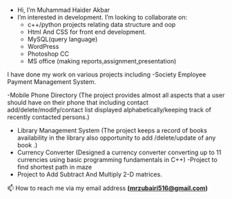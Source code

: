 -  Hi, I’m Muhammad Haider Akbar 
- I’m interested in development.
I’m looking to collaborate on:
   - c++/python projects relating data structure  and oop 
   - Html And CSS for front end development.
   - MySQL(query language)
   -  WordPress 
   -  Photoshop CC
    - MS office  (making reports,assignment,presentation)


I have  done my work on various projects  including 
-Society Employee Payment Management System.

-Mobile Phone Directory (The project provides almost all aspects that a user should have on their phone
                        that including contact add/delete/modify/contact list displayed alphabetically/keeping track of 
                        recently contacted persons.)
- Library Management System (The project keeps a record of books availability in the library also opportunity to add /delete/update of any book .)
- Currency Converter (Designed  a currency converter converting up to 11 currencies  using basic  programming fundamentals in C++)
 -Project to find shortest path in maze
- Project to Add Subtract And Multiply 2-D matrices.


📫 How to reach me via my email address **(mrzubairi516@gmail.com)**
<!---
Haider516/Haider516 is a ✨ special ✨ repository because its `README.md` (this file) appears on your GitHub profile.
You can click the Preview link to take a look at your changes.
--->
